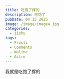 ```yaml
---
title: 吃饱了撑的
description: 吃饱了
pubDate: 04 15 2025
image: /image/image4.jpg
categories:
  - jishu
tags:
  - Frosti
  - Comments
  - Waline
  - Astro
---
```

我就是吃饱了撑的